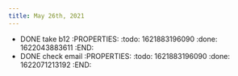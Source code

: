 ```yaml
---
title: May 26th, 2021
---
```


- DONE take b12
:PROPERTIES:
:todo: 1621883196090
:done: 1622043883611
:END:
- DONE check email
:PROPERTIES:
:todo: 1621883196090
:done: 1622071213192
:END:
